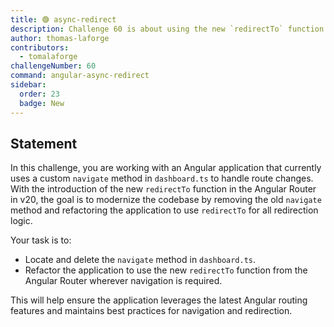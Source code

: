 ```yaml
---
title: 🟢 async-redirect
description: Challenge 60 is about using the new `redirectTo` function in Angular Router to modernize navigation logic.
author: thomas-laforge
contributors:
  - tomalaforge
challengeNumber: 60
command: angular-async-redirect
sidebar:
  order: 23
  badge: New
---
```


## Statement

In this challenge, you are working with an Angular application that currently uses a custom `navigate` method in `dashboard.ts` to handle route changes. With the introduction of the new `redirectTo` function in the Angular Router in v20, the goal is to modernize the codebase by removing the old `navigate` method and refactoring the application to use `redirectTo` for all redirection logic.

Your task is to:

- Locate and delete the `navigate` method in `dashboard.ts`.
- Refactor the application to use the new `redirectTo` function from the Angular Router wherever navigation is required.

This will help ensure the application leverages the latest Angular routing features and maintains best practices for navigation and redirection.
